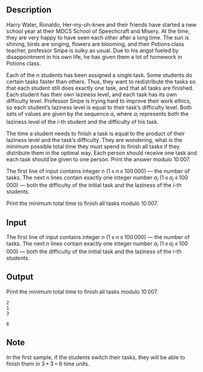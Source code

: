 ## Description

<div><p>Harry Water, Ronaldo, Her-my-oh-knee and their friends have started a new school year at their MDCS School of Speechcraft and Misery. At the time, they are very happy to have seen each other after a long time. The sun is shining, birds are singing, flowers are blooming, and their Potions class teacher, professor Snipe is sulky as usual. Due to his angst fueled by disappointment in his own life, he has given them a lot of homework in Potions class. </p><p>Each of the <span class="tex-span"><i>n</i></span> students has been assigned a single task. Some students do certain tasks faster than others. Thus, they want to redistribute the tasks so that each student still does exactly one task, and that all tasks are finished. Each student has their own laziness level, and each task has its own difficulty level. Professor Snipe is trying hard to improve their work ethics, so each student’s laziness level is equal to their task’s difficulty level. Both sets of values are given by the sequence <span class="tex-span"><i>a</i></span>, where <span class="tex-span"><i>a</i><sub class="lower-index"><i>i</i></sub></span> represents both the laziness level of the <span class="tex-span"><i>i</i></span>-th student and the difficulty of his task. </p><p>The time a student needs to finish a task is equal to the product of their laziness level and the task’s difficulty. They are wondering, what is the minimum possible total time they must spend to finish all tasks if they distribute them in the optimal way. Each person should receive one task and each task should be given to one person. Print the answer modulo <span class="tex-span">10 007</span>.</p></div><div class="input-specification"><p>The first line of input contains integer <span class="tex-span"><i>n</i></span> (<span class="tex-span">1 ≤ <i>n</i> ≤ 100 000</span>)&nbsp;— the number of tasks. The next <span class="tex-span"><i>n</i></span> lines contain exactly one integer number <span class="tex-span"><i>a</i><sub class="lower-index"><i>i</i></sub></span> (<span class="tex-span">1 ≤ <i>a</i><sub class="lower-index"><i>i</i></sub> ≤ 100 000</span>)&nbsp;— both the difficulty of the initial task and the laziness of the <span class="tex-span"><i>i</i></span>-th students.</p></div><div class="output-specification"><p>Print the minimum total time to finish all tasks modulo <span class="tex-span">10 007</span>.</p></div>

## Input

<p>The first line of input contains integer <span class="tex-span"><i>n</i></span> (<span class="tex-span">1 ≤ <i>n</i> ≤ 100 000</span>)&nbsp;— the number of tasks. The next <span class="tex-span"><i>n</i></span> lines contain exactly one integer number <span class="tex-span"><i>a</i><sub class="lower-index"><i>i</i></sub></span> (<span class="tex-span">1 ≤ <i>a</i><sub class="lower-index"><i>i</i></sub> ≤ 100 000</span>)&nbsp;— both the difficulty of the initial task and the laziness of the <span class="tex-span"><i>i</i></span>-th students.</p>

## Output

<p>Print the minimum total time to finish all tasks modulo <span class="tex-span">10 007</span>.</p>





```input1
2
1
3

```




```output1
6

```



## Note

<p>In the first sample, if the students switch their tasks, they will be able to finish them in <span class="tex-span">3 + 3 = 6</span> time units.</p>
